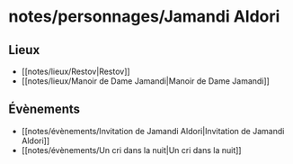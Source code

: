 # notes/personnages/Jamandi Aldori


## Lieux
<!-- - [[notes/lieux/lll|lll]] -->
- [[notes/lieux/Restov|Restov]]
- [[notes/lieux/Manoir de Dame Jamandi|Manoir de Dame Jamandi]]

## Évènements
<!-- - [[notes/évènements/eee|eee]] -->
- [[notes/évènements/Invitation de Jamandi Aldori|Invitation de Jamandi Aldori]]
- [[notes/évènements/Un cri dans la nuit|Un cri dans la nuit]]
